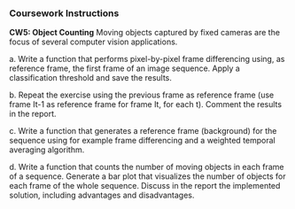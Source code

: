 ### Coursework Instructions
**CW5: Object Counting**
Moving objects captured by fixed cameras are the focus of several computer vision applications.

a. Write a function that performs pixel-by-pixel frame differencing using, as reference frame, the first
frame of an image sequence. Apply a classification threshold and save the results.

b. Repeat the exercise using the previous frame as reference frame (use frame It-1 as reference frame
for frame It, for each t). Comment the results in the report.

c. Write a function that generates a reference frame (background) for the sequence using for example
frame differencing and a weighted temporal averaging algorithm.

d. Write a function that counts the number of moving objects in each frame of a sequence. Generate a
bar plot that visualizes the number of objects for each frame of the whole sequence. Discuss in the
report the implemented solution, including advantages and disadvantages.